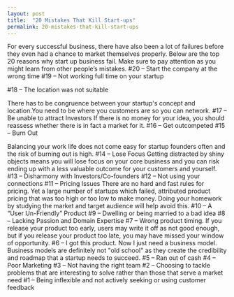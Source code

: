 ```yaml
---
layout: post
title:  "20 Mistakes That Kill Start-ups"
permalink: 20-mistakes-that-kill-start-ups
---
```

For every successful business, there have also been a lot of failures before
they even had a chance to market themselves properly. Below are the top 20
reasons why start up business fail. Make sure to pay attention as you might
learn from other people’s mistakes. #20 – Start the company at the wrong time
#19 – Not working full time on your startup

#18 – The location was not suitable

There has to be congruence between your startup's concept and location.You
need to be where you customers are so you can network. #17 – Be unable to
attract Investors If there is no money for your idea, you should reassess
whether there is in fact a market for it. #16 – Get outcompeted #15 – Burn Out

Balancing your work life does not come easy for startup founders often and the
risk of burning out is high. #14 – Lose Focus Getting distracted by shiny
objects means you will lose focus on your core business and you can risk
ending up with a less valuable outcome for your customers and yourself. #13 –
Disharmony with Investors/Co-founders #12 – Not using your connections #11 –
Pricing Issues There are no hard and fast rules for pricing. Yet a large
number of startups which failed, attributed product pricing that was too high
or too low to make money. Doing your homework by studying the market and
target audience will help avoid this. #10 – A “User Un-Friendly” Product #9 –
Dwelling or being married to a bad idea #8 – Lacking Passion and Domain
Expertise #7 – Wrong product timing. If you release your product too early,
users may write it off as not good enough, but if you release your product too
late, you may have missed your window of opportunity. #6 – I got this product.
Now I just need a business model. Business models are definitely not "old
school" as they create the credibility and roadmap that a startup needs to
succeed. #5 – Ran out of cash #4 – Poor Marketing #3 – Not having the right
team #2 – Choosing to tackle problems that are interesting to solve rather
than those that serve a market need #1 – Being inflexible and not actively
seeking or using customer feedback
